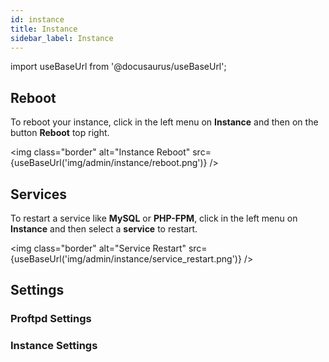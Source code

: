 ```yaml
---
id: instance
title: Instance
sidebar_label: Instance
---
```


import useBaseUrl from '@docusaurus/useBaseUrl';

## Reboot

To reboot your instance, click in the left menu on **Instance** and then on the button **Reboot** top right.

<img class="border" alt="Instance Reboot" src={useBaseUrl('img/admin/instance/reboot.png')} />

## Services

To restart a service like **MySQL** or **PHP-FPM**, click in the left menu on **Instance** and then select a **service** to restart.

<img class="border" alt="Service Restart" src={useBaseUrl('img/admin/instance/service_restart.png')} />

## Settings

### Proftpd Settings

### Instance Settings